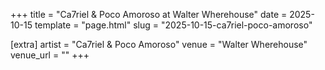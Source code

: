 +++
title = "Ca7riel & Poco Amoroso at Walter Wherehouse"
date = 2025-10-15
template = "page.html"
slug = "2025-10-15-ca7riel-poco-amoroso"

[extra]
artist = "Ca7riel & Poco Amoroso"
venue = "Walter Wherehouse"
venue_url = ""
+++
